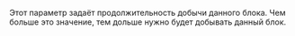 Этот параметр задаёт продолжительность добычи данного блока. Чем больше это значение, тем дольше нужно будет добывать
данный блок.